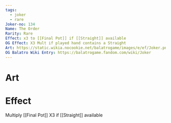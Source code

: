 ```yaml
---
tags:
  - joker
  - rare
Joker-no: 134
Name: The Order
Rarity: Rare
Effect: x3 to [[Final Pot]] if [[Straight]] available
OG Effect: X3 Mult if played hand contains a Straight
Art: https://static.wikia.nocookie.net/balatrogame/images/e/ef/Joker.png/revision/latest?cb=20230925003651
OG Balatro Wiki Entry: https://balatrogame.fandom.com/wiki/Joker
---
```

# Art
# Effect
Multiply [[Final Pot]] X3 if [[Straight]] available